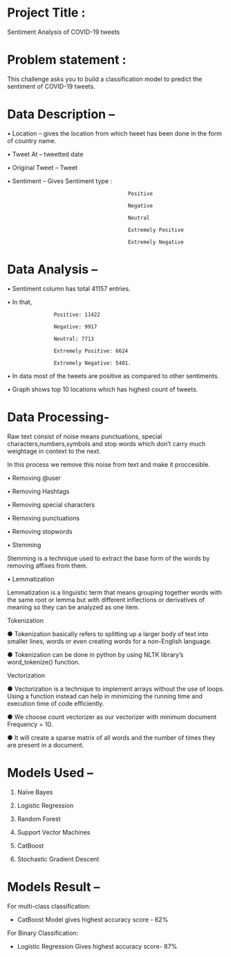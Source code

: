 # Project Title :

Sentiment Analysis of COVID-19 tweets

# Problem statement :

This challenge asks you to build a classification model to predict the sentiment of COVID-19 tweets.

# Data Description –

• Location – gives the location from which tweet has been done in the form of country name.

• Tweet At – tweetted date

• Original Tweet – Tweet

• Sentiment – Gives Sentiment type :

                                           Positive
                                           
                                           Negative  
                                           
                                           Neutral   
                                           
                                           Extremely Positive  
                                           
                                           Extremely Negative  

# Data Analysis –

• Sentiment column has total 41157 entries.

• In that, 
                  
                   Positive: 11422
                   
                   Negative: 9917 
                   
                   Neutral: 7713 
                   
                   Extremely Positive: 6624 
                   
                   Extremely Negative: 5481. 

• In data most of the tweets are positive as compared to other sentiments.

• Graph shows top 10 locations which has highest count of tweets.

# Data Processing-

Raw text consist of noise means punctuations, special characters,numbers,symbols and stop words which don’t carry much weightage in context to the next.

In this process we remove this noise from text and make it proccesible.

• Removing @user

• Removing Hashtags

• Removing special characters

• Removing punctuations

• Removing stopwords

• Stemming

Stemming is a technique used to extract the base form of the words by removing affixes from them.

• Lemmatization

Lemmatization is a linguistic term that means grouping together words with the same root or lemma but with different inflections or derivatives of meaning so they can be analyzed as one item.

Tokenization

● Tokenization basically refers to splitting up a larger body of text into smaller lines, words or even creating words for a non-English language.

● Tokenization can be done in python by using NLTK library’s word_tokenize() function.

Vectorization

● Vectorization is a technique to implement arrays without the use of loops. Using a function instead can help in minimizing the running time and execution time of code efficiently.

● We choose count vectorizer as our vectorizer with minimum document Frequency = 10.

● It will create a sparse matrix of all words and the number of times they are present in a document.

# Models Used –

1. Naïve Bayes

2. Logistic Regression

3. Random Forest

4. Support Vector Machines

5. CatBoost

6. Stochastic Gradient Descent

# Models Result –

For multi-class classification:

- CatBoost Model gives highest accuracy score - 62%

For Binary Classification:

- Logistic Regression Gives highest accuracy score- 87%
                  
